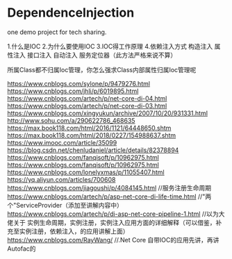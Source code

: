 # DependenceInjection
one demo project for tech sharing.

1.什么是IOC
2.为什么要使用IOC
3.IOC得工作原理
4.依赖注入方式
构造注入
属性注入
接口注入
自动注入
服务定位器（此方法严格来说不算）


所属Class都不归属Ioc管理，你怎么强求Class内部属性归属Ioc管理呢

https://www.cnblogs.com/sylone/p/9479276.html
https://www.cnblogs.com/jhli/p/6019895.html
https://www.cnblogs.com/artech/p/net-core-di-04.html
https://www.cnblogs.com/artech/p/net-core-di-03.html
https://www.cnblogs.com/xingyukun/archive/2007/10/20/931331.html
http://www.sohu.com/a/290622786_468635
https://max.book118.com/html/2016/1121/64448650.shtm
https://max.book118.com/html/2018/0227/154988637.shtm
https://www.imooc.com/article/35099
https://blog.csdn.net/chenludaniel/article/details/82378894
https://www.cnblogs.com/fanqisoft/p/10962975.html
https://www.cnblogs.com/fanqisoft/p/10962975.html
https://www.cnblogs.com/lonelyxmas/p/11055407.html
https://yq.aliyun.com/articles/700608
https://www.cnblogs.com/jiagoushi/p/4084145.html
//服务注册生命周期
https://www.cnblogs.com/artech/p/asp-net-core-di-life-time.html
//"两个"ServiceProvider（添加至讲解内容中）
https://www.cnblogs.com/artech/p/di-asp-net-core-pipeline-1.html
//以为大佬关于 实例生命周期，实例注册，实例注入应用方面的详细解释（可以借鉴，补充至实例注册，依赖注入，的应用讲解上面）
https://www.cnblogs.com/RayWang/
//.Net Core 自带IOC的应用先讲，再讲Autofac的
